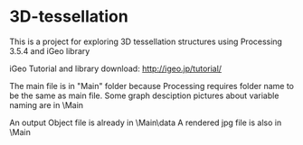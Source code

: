 # 3D-tessellation

This is a project for exploring 3D tessellation structures using Processing 3.5.4 and iGeo library

iGeo Tutorial and library download: http://igeo.jp/tutorial/

The main file is in "Main" folder because Processing requires folder name to be the same as main file.
Some graph desciption pictures about variable naming are in \Main

An output Object file is already in \Main\data
A rendered jpg file is also in \Main